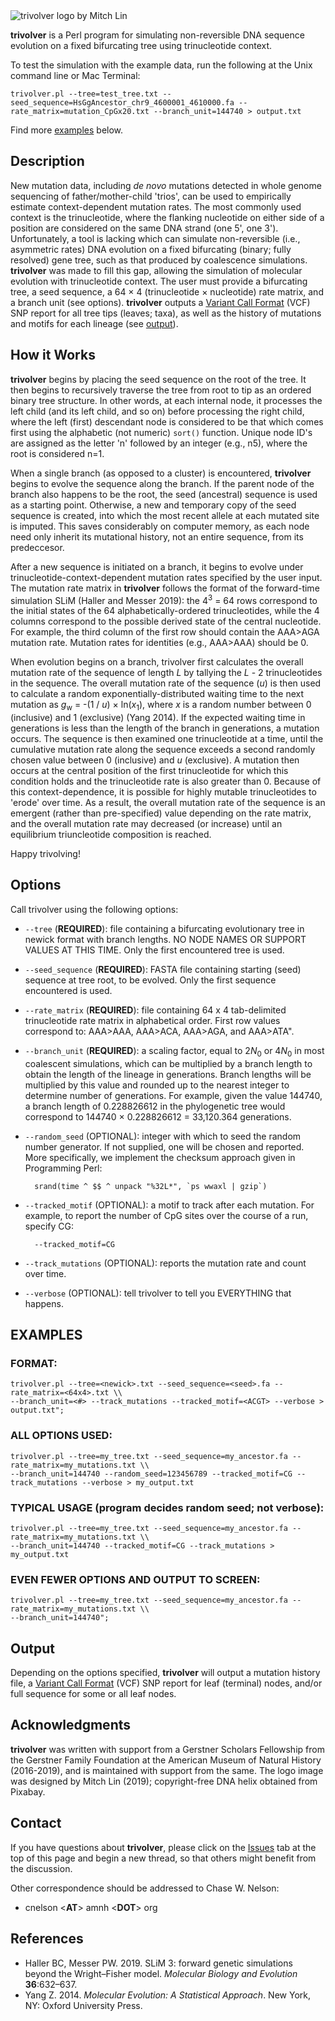<img src="https://github.com/chasewnelson/trivolver/blob/master/trivolver_logo.png?raw=true" title="trivolver logo by Mitch Lin" alt="trivolver logo by Mitch Lin" align="middle">

**trivolver** is a Perl program for simulating non-reversible DNA sequence evolution on a fixed bifurcating tree using trinucleotide context.

To test the simulation with the example data, run the following at the Unix command line or Mac Terminal:

`trivolver.pl --tree=test_tree.txt --seed_sequence=HsGgAncestor_chr9_4600001_4610000.fa --rate_matrix=mutation_CpGx20.txt --branch_unit=144740 > output.txt`

Find more [examples](#examples) below.

## <a name="description"></a>Description

New mutation data, including *de novo* mutations detected in whole genome sequencing of father/mother-child 'trios', can be used to empirically estimate context-dependent mutation rates. The most commonly used context is the trinucleotide, where the flanking nucleotide on either side of a position are considered on the same DNA strand (one 5', one 3'). Unfortunately, a tool is lacking which can simulate non-reversible (i.e., asymmetric rates) DNA evolution on a fixed bifurcating (binary; fully resolved) gene tree, such as that produced by coalescence simulations. **trivolver** was made to fill this gap, allowing the simulation of molecular evolution with trinucleotide context. The user must provide a bifurcating tree, a seed sequence, a 64 × 4 (trinucleotide × nucleotide) rate matrix, and a branch unit (see options). **trivolver** outputs a <a target="_blank" href="https://github.com/samtools/hts-specs">Variant Call Format</a> (VCF) SNP report for all tree tips (leaves; taxa), as well as the history of mutations and motifs for each lineage (see [output](#output)).

## <a name="how-it-works"></a>How it Works

**trivolver** begins by placing the seed sequence on the root of the tree. It then begins to recursively traverse the tree from root to tip as an ordered binary tree structure. In other words, at each internal node, it processes the left child (and its left child, and so on) before processing the right child, where the left (first) descendant node is considered to be that which comes first using the alphabetic (not numeric) `sort()` function. Unique node ID's are assigned as the letter 'n' followed by an integer (e.g., n5), where the root is considered n=1.

When a single branch (as opposed to a cluster) is encountered, **trivolver** begins to evolve the sequence along the branch. If the parent node of the branch also happens to be the root, the seed (ancestral) sequence is used as a starting point. Otherwise, a new and temporary copy of the seed sequence is created, into which the most recent allele at each mutated site is imputed. This saves considerably on computer memory, as each node need only inherit its mutational history, not an entire sequence, from its predeccesor.

After a new sequence is initiated on a branch, it begins to evolve under trinucleotide-context-dependent mutation rates specified by the user input. The mutation rate matrix in **trivolver** follows the format of the forward-time simulation SLiM (Haller and Messer 2019): the 4<sup>3</sup> = 64 rows correspond to the initial states of the 64 alphabetically-ordered trinucleotides, while the 4 columns correspond to the possible derived state of the central nucleotide. For example, the third column of the first row should contain the AAA>AGA mutation rate. Mutation rates for identities (e.g., AAA>AAA) should be 0.

When evolution begins on a branch, trivolver first calculates the overall mutation rate of the sequence of length *L* by tallying the *L* - 2 trinucleotides in the sequence. The overall mutation rate of the sequence (*u*) is then used to calculate a random exponentially-distributed waiting time to the next mutation as *g*<sub>w</sub> = -(1 / *u*) × ln(*x*<sub>1</sub>), where *x* is a random number between 0 (inclusive) and 1 (exclusive) (Yang 2014). If the expected waiting time in generations is less than the length of the branch in generations, a mutation occurs. The sequence is then examined one trinucleotide at a time, until the cumulative mutation rate along the sequence exceeds a second randomly chosen value between 0 (inclusive) and *u* (exclusive). A mutation then occurs at the central position of the first trinucleotide for which this condition holds and the trinucleotide rate is also greater than 0. Because of this context-dependence, it is possible for highly mutable trinucleotides to 'erode' over time. As a result, the overall mutation rate of the sequence is an emergent (rather than pre-specified) value depending on the rate matrix, and the overall mutation rate may decreased (or increase) until an equilibrium triuncleotide composition is reached.

Happy trivolving!

## <a name="options"></a>Options

Call trivolver using the following options:

* `--tree` (**REQUIRED**): file containing a bifurcating evolutionary tree in newick format with branch lengths. NO NODE NAMES OR SUPPORT VALUES AT THIS TIME. Only the first encountered tree is used.
* `--seed_sequence` (**REQUIRED**): FASTA file containing starting (seed) sequence at tree root, to be evolved. Only the first sequence encountered is used.
* `--rate_matrix` (**REQUIRED**): file containing 64 x 4 tab-delimited trinucleotide rate matrix in alphabetical order. First row values correspond to: AAA>AAA, AAA>ACA, AAA>AGA, and AAA>ATA".
* `--branch_unit` (**REQUIRED**): a scaling factor, equal to 2*N*<sub>0</sub> or 4*N*<sub>0</sub> in most coalescent simulations, which can be multiplied by a branch length to obtain the length of the lineage in generations. Branch lengths will be multiplied by this value and rounded up to the nearest integer to determine number of generations. For example, given the value 144740, a branch length of 0.228826612 in the phylogenetic tree would correspond to 144740 × 0.228826612 = 33,120.364 generations.
* `--random_seed` (OPTIONAL): integer with which to seed the random number generator. If not supplied, one will be chosen and reported. More specifically, we implement the checksum approach given in Programming Perl: 

		srand(time ^ $$ ^ unpack "%32L*", `ps wwaxl | gzip`)
		
* `--tracked_motif` (OPTIONAL): a motif to track after each mutation. For example, to report the number of CpG sites over the course of a run, specify CG:

		--tracked_motif=CG

* `--track_mutations` (OPTIONAL): reports the mutation rate and count over time.
* `--verbose` (OPTIONAL): tell trivolver to tell you EVERYTHING that happens.

## <a name="examples"></a>EXAMPLES

### FORMAT:

	trivolver.pl --tree=<newick>.txt --seed_sequence=<seed>.fa --rate_matrix=<64x4>.txt \\ 
	--branch_unit=<#> --track_mutations --tracked_motif=<ACGT> --verbose > output.txt";
	
### ALL OPTIONS USED:

	trivolver.pl --tree=my_tree.txt --seed_sequence=my_ancestor.fa --rate_matrix=my_mutations.txt \\
	--branch_unit=144740 --random_seed=123456789 --tracked_motif=CG --track_mutations --verbose > my_output.txt
	
### TYPICAL USAGE (program decides random seed; not verbose):

	trivolver.pl --tree=my_tree.txt --seed_sequence=my_ancestor.fa --rate_matrix=my_mutations.txt \\
	--branch_unit=144740 --tracked_motif=CG --track_mutations > my_output.txt

### EVEN FEWER OPTIONS AND OUTPUT TO SCREEN:

	trivolver.pl --tree=my_tree.txt --seed_sequence=my_ancestor.fa --rate_matrix=my_mutations.txt \\
	--branch_unit=144740";

## <a name="output"></a>Output

Depending on the options specified, **trivolver** will output a mutation history file, a <a target="_blank" href="https://github.com/samtools/hts-specs">Variant Call Format</a> (VCF) SNP report for leaf (terminal) nodes, and/or full sequence for some or all leaf nodes.

## <a name="acknowledgments"></a>Acknowledgments
**trivolver** was written with support from a Gerstner Scholars Fellowship from the Gerstner Family Foundation at the American Museum of Natural History (2016-2019), and is maintained with support from the same. The logo image was designed by Mitch Lin (2019); copyright-free DNA helix obtained from Pixabay.

## <a name="contact"></a>Contact
If you have questions about **trivolver**, please click on the <a target="_blank" href="https://github.com/chasewnelson/trivolver/issues">Issues</a> tab at the top of this page and begin a new thread, so that others might benefit from the discussion.

Other correspondence should be addressed to Chase W. Nelson: 

* cnelson <**AT**> amnh <**DOT**> org

## <a name="references"></a>References

* Haller BC, Messer PW. 2019. SLiM 3: forward genetic simulations beyond the Wright–Fisher model. *Molecular Biology and Evolution* **36**:632–637.
* Yang Z. 2014. *Molecular Evolution: A Statistical Approach*. New York, NY: Oxford University Press.